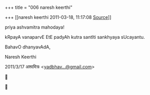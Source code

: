 +++
title = "006 naresh keerthi"

+++
[[naresh keerthi	2011-03-18, 11:17:08 [Source](https://groups.google.com/g/samskrita/c/wcSZY1W85ZQ)]]



priya ashvamitra mahodaya!  
  
kRpayA vanaparvE EtE padyAh kutra santIti sankhyaya sUcayantu.  
  
BahavO dhanyavAdA,  
  
Naresh Keerthi  
  
  

2011/3/17 अश्वमित्रः \<[yadbhav...@gmail.com]()\>  





